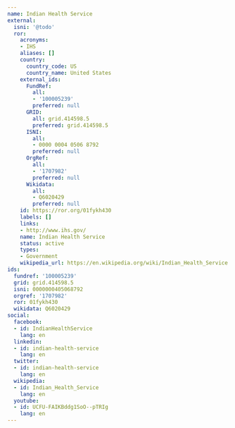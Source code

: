 ```yaml
---
name: Indian Health Service
external:
  isni: '@todo'
  ror:
    acronyms:
    - IHS
    aliases: []
    country:
      country_code: US
      country_name: United States
    external_ids:
      FundRef:
        all:
        - '100005239'
        preferred: null
      GRID:
        all: grid.414598.5
        preferred: grid.414598.5
      ISNI:
        all:
        - 0000 0004 0506 8792
        preferred: null
      OrgRef:
        all:
        - '1707982'
        preferred: null
      Wikidata:
        all:
        - Q6020429
        preferred: null
    id: https://ror.org/01fykh430
    labels: []
    links:
    - http://www.ihs.gov/
    name: Indian Health Service
    status: active
    types:
    - Government
    wikipedia_url: https://en.wikipedia.org/wiki/Indian_Health_Service
ids:
  fundref: '100005239'
  grid: grid.414598.5
  isni: 0000000405068792
  orgref: '1707982'
  ror: 01fykh430
  wikidata: Q6020429
social:
  facebook:
  - id: IndianHealthService
    lang: en
  linkedin:
  - id: indian-health-service
    lang: en
  twitter:
  - id: indian-health-service
    lang: en
  wikipedia:
  - id: Indian_Health_Service
    lang: en
  youtube:
  - id: UCFU-FAIKBddg1SoO--pTRIg
    lang: en
---
```

